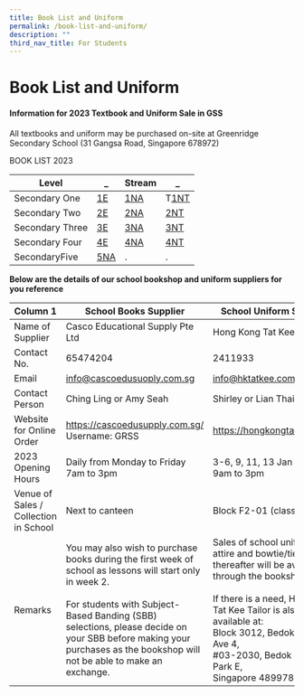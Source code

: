 ```yaml
---
title: Book List and Uniform
permalink: /book-list-and-uniform/
description: ""
third_nav_title: For Students
---
```

# **Book List and Uniform**

#### Information for 2023 Textbook and Uniform Sale in GSS


All textbooks and uniform may be purchased on-site at Greenridge Secondary School 
(31 Gangsa Road, Singapore 678972)


BOOK LIST 2023


| Level | _  | Stream | _  |
| -------- | -------- | -------- |-------- |
| Secondary One    | [1E](/files/BookLists/2023/2023%20Sec%201E%20Booklist.pdf)   | [1NA](/files/BookLists/2023/2023%20Sec%201NA%20Booklist.pdf)   |T[1NT](/files/BookLists/2023/2023%20Sec%201NT%20Booklist.pdf)   |
| Secondary Two   | [2E](/files/BookLists/2023/2023%20Sec%202E%20Booklist.pdf)   | [2NA](/files/BookLists/2023/2023%20Sec%202NA%20Booklist.pdf)  |[2NT](/files/BookLists/2023/2023%20Sec%202NT%20Booklist.pdf)   |
| Secondary Three   | [3E](/files/BookLists/2023/2023%20Sec%203E%20Booklist.pdf)    | [3NA](/files/BookLists/2023/2023%20Sec%203NA%20Booklist.pdf)     | [3NT](/files/BookLists/2023/2023%20Sec%203NT%20Booklist.pdf)    |
| Secondary Four  | [4E](/files/BookLists/2023/2023%20Sec%204E%20Booklist.pdf)     | [4NA](/files/BookLists/2023/2023%20Sec%204NA%20Booklist.pdf)    |[4NT](/files/BookLists/2023/2023%20Sec%204NT%20Booklist.pdf)     |
| SecondaryFive    | [5NA](/files/BookLists/2023/2023%20Sec%205NA%20Booklist.pdf)   |.    |.   |




**Below are the details of our school bookshop and uniform suppliers for you reference**


| Column 1 | School Books Supplier | School Uniform Supplier |
| -------- | -------- | -------- |
| Name of Supplier| Casco Educational Supply Pte Ltd | Hong Kong Tat Kee Tailor    |
| Contact No.    | 65474204  | 2411933   |
| Email    | info@cascoedusuoply.com.sg     | [info@hktatkee.com.sg](info@hktatkee.com.sg)    |
| Contact Person| Ching Ling or Amy Seah     | Shirley or Lian Thait     |
| Website for Online Order    | https://cascoedusupply.com.sg/<br>Username: GRSS <br>    | https://hongkongtatkee.com/    |
| 2023 Opening Hours     | Daily from Monday to Friday<br>7am to 3pm    | 3-6, 9, 11, 13 Jan 2023<br>9am to 3pm    |
| Venue of Sales / Collection in School     | Next to canteen| Block F2-01 (classroom)|
| Remarks   | You may also wish to purchase books during the first week of school as lessons will start only in week 2.<br><br>For students with Subject-Based Banding (SBB) selections, please decide on your SBB before making your purchases as the bookshop will not be able to make an exchange.     | Sales of school uniform, PE attire and bowtie/tie thereafter will be available through the bookshop.<br><br>If there is a need, Hong Kong Tat Kee Tailor is also available at:<br>Block 3012, Bedok North Ave 4,<br>#03-2030, Bedok Industrial Park E, <br>Singapore 489978   |